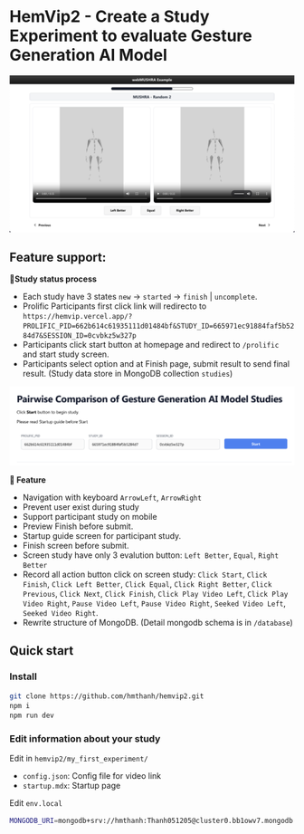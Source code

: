 # HemVip2 - Create a Study Experiment to evaluate Gesture Generation AI Model

![image sample](./image.png)

## Feature support:

**🚩Study status process**

- Each study have 3 states `new` -> `started` -> `finish` | `uncomplete`.
- Prolific Participants first click link will redirecto to `https://hemvip.vercel.app/?PROLIFIC_PID=662b614c61935111d01484bf&STUDY_ID=665971ec91884faf5b5284d7&SESSION_ID=0cvbkz5w327p`
- Participants click start button at homepage and redirect to `/prolific` and start study screen.
- Participants select option and at Finish page, submit result to send final result.
  (Study data store in MongoDB collection `studies`)

![start_homepage](/start_homepage.png)

**🎯 Feature**

- Navigation with keyboard `ArrowLeft`, `ArrowRight`
- Prevent user exist during study
- Support participant study on mobile
- Preview Finish before submit.
- Startup guide screen for participant study.
- Finish screen before submit.
- Screen study have only 3 evalution button: `Left Better`, `Equal`, `Right Better`
- Record all action button click on screen study: `Click Start`, `Click Finish`, `Click Left Better`, `Click Equal`, `Click Right Better`, `Click Previous`, `Click Next`, `Click Finish`, `Click Play Video Left`, `Click Play Video Right`, `Pause Video Left`, `Pause Video Right`, `Seeked Video Left`, `Seeked Video Right`.
- Rewrite structure of MongoDB. (Detail mongodb schema is in `/database`)

## Quick start

### Install

```bash
git clone https://github.com/hmthanh/hemvip2.git
npm i
npm run dev
```

### Edit information about your study

Edit in `hemvip2/my_first_experiment/`

- `config.json`: Config file for video link
- `startup.mdx`: Startup page

Edit `env.local`

```bash
MONGODB_URI=mongodb+srv://hmthanh:Thanh051205@cluster0.bb1owv7.mongodb.net/
```
